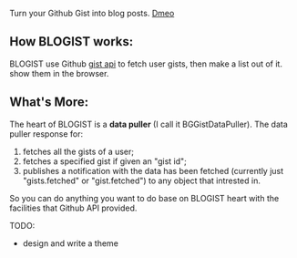 Turn your Github Gist into blog posts. [Dmeo](http://blog.kidliaa.com/)

## How BLOGIST works:

BLOGIST use Github [gist api](https://developer.github.com/v3/gists/) to fetch user gists, then make a list out of it. show them in the browser. 

## What's More:

The heart of BLOGIST is a __data puller__ (I call it BGGistDataPuller). The data puller response for:

1. fetches all the gists of a user; 
2. fetches a specified gist if given an "gist id"; 
3. publishes a notification with the data has been fetched (currently just "gists.fetched" or "gist.fetched") to any object that intrested in.

So you can do anything you want to do base on BLOGIST heart with the facilities that Github API provided.

TODO:

* design and write a theme
